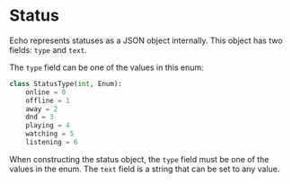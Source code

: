 # Status

Echo represents statuses as a JSON object internally. This object has two fields: `type` and `text`. 

The `type` field can be one of the values in this enum:
```python
class StatusType(int, Enum):
    online = 0
    offline = 1
    away = 2
    dnd = 3
    playing = 4
    watching = 5
    listening = 6
```

When constructing the status object, the `type` field must be one of the values in the enum. The `text` field is a string that can be set to any value.